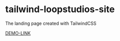 # tailwind-loopstudios-site

The landing page created with TailwindCSS

[DEMO-LINK](https://denysdev1.github.io/tailwind-loopstudios-site/)
